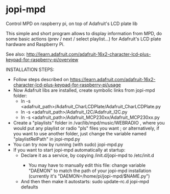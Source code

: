 jopi-mpd
========

Control MPD on raspberry pi, on top of Adafruit's LCD plate lib

This simple and short program allows to display information from MPD, do some basic actions (prev / next / select playlist...) for Adafruit's LCD plate hardware and Raspberry Pi.

See also: http://learn.adafruit.com/adafruit-16x2-character-lcd-plus-keypad-for-raspberry-pi/overview


INSTALLATION STEPS:
* Follow steps described on https://learn.adafruit.com/adafruit-16x2-character-lcd-plus-keypad-for-raspberry-pi/usage
* Now Adafruit libs are installed, create symbolic links from jopi-mpd folder:
  * ln -s <adafruit_path>/Adafruit_CharLCDPlate/Adafruit_CharLCDPlate.py
  * ln -s <adafruit_path>/Adafruit_I2C/Adafruit_I2C.py
  * ln -s <adafruit_path>/Adafruit_MCP230xx/Adafruit_MCP230xx.py
* Create a "playlists" folder in /var/lib/mpd/music/WEBRADIO , where you would put any playlist or radio "pls" files you want ; or alternatively, if you want to use another folder, just change the variable named "playlistRelPath" in jopi-mpd.py
* You can try now by running (with sudo) jopi-mpd.py
* If you want to start jopi-mpd automatically at startup:
  * Declare it as a service, by copying <jopi-mpd path>/init.d/jopi-mpd to /etc/init.d
    * You may have to manually edit this file: change variable "DAEMON" to match the path of your jopi-mpd installation (currently it's "DAEMON=/home/pi/jopi-mpd/$NAME.py")
  * And then then make it autostarts: sudo update-rc.d jopi-mpd defaults
